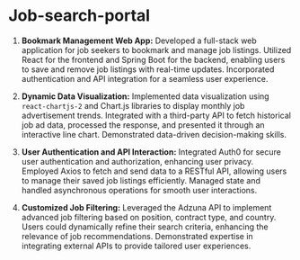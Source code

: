 # Job-search-portal
1. **Bookmark Management Web App:**
   Developed a full-stack web application for job seekers to bookmark and manage job listings. Utilized React for the frontend and Spring Boot for the backend, enabling users to save and remove job listings with real-time updates. Incorporated authentication and API integration for a seamless user experience.

2. **Dynamic Data Visualization:**
   Implemented data visualization using `react-chartjs-2` and Chart.js libraries to display monthly job advertisement trends. Integrated with a third-party API to fetch historical job ad data, processed the response, and presented it through an interactive line chart. Demonstrated data-driven decision-making skills.

3. **User Authentication and API Interaction:**
   Integrated Auth0 for secure user authentication and authorization, enhancing user privacy. Employed Axios to fetch and send data to a RESTful API, allowing users to manage their saved job listings efficiently. Managed state and handled asynchronous operations for smooth user interactions.

4. **Customized Job Filtering:**
   Leveraged the Adzuna API to implement advanced job filtering based on position, contract type, and country. Users could dynamically refine their search criteria, enhancing the relevance of job recommendations. Demonstrated expertise in integrating external APIs to provide tailored user experiences.
